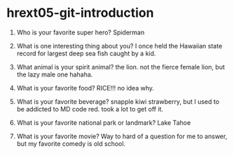 # hrext05-git-introduction

1. Who is your favorite super hero?
Spiderman

2. What is one interesting thing about you?
I once held the Hawaiian state record for largest deep sea fish caught by a kid. 

3. What animal is your spirit animal?
the lion. not the fierce female lion, but the lazy male one hahaha. 

4. What is your favorite food?
RICE!!! no idea why. 

5. What is your favorite beverage?
snapple kiwi strawberry, but I used to be addicted to MD code red. took a lot to get off it. 

6. What is your favorite national park or landmark?
Lake Tahoe

7. What is your favorite movie?
Way to hard of a question for me to answer, but my favorite comedy is old school. 